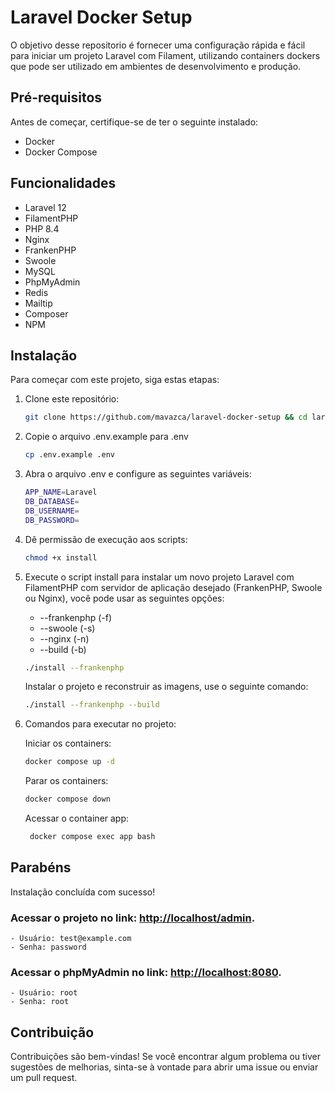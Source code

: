 # Laravel Docker Setup
O objetivo desse repositorio é fornecer uma configuração rápida e fácil para iniciar um projeto Laravel com Filament, utilizando containers dockers que pode ser utilizado em ambientes de desenvolvimento e produção.

## Pré-requisitos
Antes de começar, certifique-se de ter o seguinte instalado:

- Docker
- Docker Compose

## Funcionalidades
- Laravel 12
- FilamentPHP
- PHP 8.4
- Nginx
- FrankenPHP
- Swoole
- MySQL
- PhpMyAdmin
- Redis
- Mailtip
- Composer
- NPM

## Instalação
Para começar com este projeto, siga estas etapas:

1. Clone este repositório:

   ```bash
   git clone https://github.com/mavazca/laravel-docker-setup && cd laravel-docker-setup
   ```

2. Copie o arquivo .env.example para .env

   ```bash
   cp .env.example .env
   ```

3. Abra o arquivo .env e configure as seguintes variáveis:

   ```bash
   APP_NAME=Laravel
   DB_DATABASE=
   DB_USERNAME=
   DB_PASSWORD=
   ```

4. Dê permissão de execução aos scripts:

   ```bash
   chmod +x install 
   ```

5. Execute o script install para instalar um novo projeto Laravel com FilamentPHP com servidor de aplicação desejado (FrankenPHP, Swoole ou Nginx), você pode usar as seguintes opções:
    - --frankenphp (-f)
    - --swoole (-s)
    - --nginx (-n)
    - --build (-b) 

   ```bash
   ./install --frankenphp
   ```

   Instalar o projeto e reconstruir as imagens, use o seguinte comando:
   ```bash
   ./install --frankenphp --build
   ```

6. Comandos para executar no projeto:

    Iniciar os containers:
   ```bash
   docker compose up -d
   ```
   Parar os containers:
   ```bash
   docker compose down
   ```
   Acessar o container app:
   ```bash
    docker compose exec app bash
    ```

## Parabéns
Instalação concluída com sucesso!

### Acessar o projeto no link: [http://localhost/admin](http://localhost/admin).

    - Usuário: test@example.com
    - Senha: password

### Acessar o phpMyAdmin no link: [http://localhost:8080](http://localhost:8080).

    - Usuário: root
    - Senha: root

## Contribuição
Contribuições são bem-vindas! Se você encontrar algum problema ou tiver sugestões de melhorias, sinta-se à vontade para abrir uma issue ou enviar um pull request.
